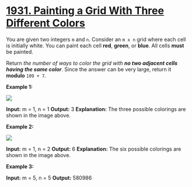 # [1931. Painting a Grid With Three Different Colors](https://leetcode.com/problems/painting-a-grid-with-three-different-colors/)
You are given two integers  `m`  and  `n`. Consider an  `m x n`  grid where each cell is initially white. You can paint each cell  **red**,  **green**, or  **blue**. All cells  **must**  be painted.

Return _the number of ways to color the grid with  **no two adjacent cells having the same color**_. Since the answer can be very large, return it  **modulo**  `109 + 7`.

**Example 1:**

![](https://assets.leetcode.com/uploads/2021/06/22/colorthegrid.png)

**Input:** m = 1, n = 1
**Output:** 3
**Explanation:** The three possible colorings are shown in the image above.

**Example 2:**

![](https://assets.leetcode.com/uploads/2021/06/22/copy-of-colorthegrid.png)

**Input:** m = 1, n = 2
**Output:** 6
**Explanation:** The six possible colorings are shown in the image above.

**Example 3:**

**Input:** m = 5, n = 5
**Output:** 580986
